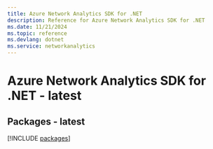 ```yaml
---
title: Azure Network Analytics SDK for .NET
description: Reference for Azure Network Analytics SDK for .NET
ms.date: 11/21/2024
ms.topic: reference
ms.devlang: dotnet
ms.service: networkanalytics
---
```

# Azure Network Analytics SDK for .NET - latest
## Packages - latest
[!INCLUDE [packages](network-analytics-index.md)]